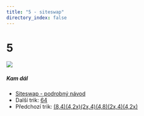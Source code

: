 ```yaml
---
title: "5 - siteswap"
directory_index: false
---
```


# 5

![](/animace/siteswap/5.gif)

##### Kam dál

- [Siteswap - podrobný návod](/siteswap.html "Podrobné vysvětlení siteswapů..")
- Další trik: [64](64.html "Siteswap 64")
- Předchozí trik: [(8,4)(4,2x)(2x,4)(4,8)(2x,4)(4,2x)](8,4_4,2x_2x,4_4,8_2x,4_4,2x_.html "Siteswap (8,4)(4,2x)(2x,4)(4,8)(2x,4)(4,2x)")

